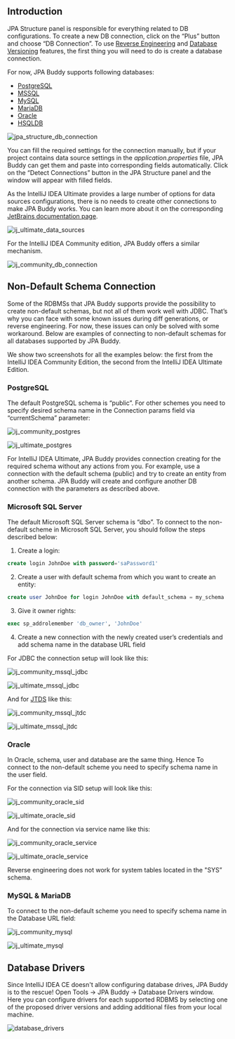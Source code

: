 ## Introduction

JPA Structure panel is responsible for everything related to DB configurations. To create a new DB connection, click on the “Plus” button and choose “DB Connection”. To use [Reverse Engineering](https://www.jpa-buddy.com/documentation/reverse-engineering/) and [Database Versioning](https://www.jpa-buddy.com/documentation/database-versioning/) features, the first thing you will need to do is create a database connection.

For now, JPA Buddy supports following databases:

- [PostgreSQL](https://www.postgresql.org/)
- [MSSQL](https://www.microsoft.com/sql-server/sql-server-2019?rtc=1)
- [MySQL](https://www.mysql.com/)
- [MariaDB](https://mariadb.org/)
- [Oracle](https://www.oracle.com/database/)
- [HSQLDB](http://hsqldb.org/)

![jpa_structure_db_connection](img/jpa_structure_db_connection.jpeg)

You can fill the required settings for the connection manually, but if your project contains data source settings in the *application.properties* file, JPA Buddy can get them and paste into corresponding fields automatically. Click on the “Detect Connections” button in the JPA Structure panel and the window will appear with filled fields.

As the IntelliJ IDEA Ultimate provides a large number of options for data sources configurations, there is no needs to create other connections to make JPA Buddy works. You can learn more about it on the corresponding [JetBrains documentation page](https://www.jetbrains.com/help/idea/data-sources-and-drivers-dialog.html). 

![ij_ultimate_data_sources](img/ij_ultimate_data_sources.jpeg)

For the IntelliJ IDEA Community edition, JPA Buddy offers a similar mechanism.

![ij_community_db_connection](img/ij_community_db_connection.jpeg)

## Non-Default Schema Connection

Some of the RDBMSs that JPA Buddy supports provide the possibility to create non-default schemas, but not all of them work well with JDBC. That’s why you can face with some known issues during diff generations, or reverse engineering. For now, these issues can only be solved with some workaround. Below are examples of connecting to non-default schemas for all databases supported by JPA Buddy.

<div class="note">
We show two screenshots for all the examples below: the first from the IntelliJ IDEA Community Edition, the second from the IntelliJ IDEA Ultimate Edition.
</div>

### PostgreSQL

The default PostgreSQL schema is “public”. For other schemes you need to specify desired schema name in the Connection params field via “currentSchema” parameter:

![ij_community_postgres](img/ij_community_postgres.jpeg)

![ij_ultimate_postgres](img/ij_ultimate_postgres.jpeg)

<div class="note">
For IntelliJ IDEA Ultimate, JPA Buddy provides connection creating for the required schema without any actions from you. For example, use a connection with the default schema (public) and try to create an entity from another schema. JPA Buddy will create and configure another DB connection with the parameters as described above.
</div>

### Microsoft SQL Server

The default Microsoft SQL Server schema is “dbo”. To connect to the non-default scheme in Microsoft SQL Server, you should follow the steps described below: 

1. Create a login: 

```sql
create login JohnDoe with password='saPassword1'
```

2. Create a user with default schema from which you want to create an entity: 

```sql
create user JohnDoe for login JohnDoe with default_schema = my_schema 
```

3. Give it owner rights:

```sql
exec sp_addrolemember 'db_owner', 'JohnDoe' 
```

4. Create a new connection with the newly created user’s credentials and add schema name in the database URL field

For JDBC the connection setup will look like this:

![ij_community_mssql_jdbc](img/ij_community_mssql_jdbc.jpeg)

![ij_ultimate_mssql_jdbc](img/ij_ultimate_mssql_jdbc.jpeg)

And for [JTDS](http://jtds.sourceforge.net/faq.html) like this:

![ij_community_mssql_jtdc](img/ij_community_mssql_jtdc.jpeg)

![ij_ultimate_mssql_jtdc](img/ij_ultimate_mssql_jtdc.jpeg)

### Oracle

In Oracle, schema, user and database are the same thing. Hence To connect to the non-default scheme you need to specify schema name in the user field.

For the connection via SID setup will look like this:

![ij_community_oracle_sid](img/ij_community_oracle_sid.jpeg)

![ij_ultimate_oracle_sid](img/ij_ultimate_oracle_sid.jpeg)

And for the connection via service name like this:

![ij_community_oracle_service](img/ij_community_oracle_service.jpeg)

![ij_ultimate_oracle_service](img/ij_ultimate_oracle_service.jpeg)

<div class="note">
Reverse engineering does not work for system tables located in the "SYS” schema.
</div>

### MySQL & MariaDB

To connect to the non-default scheme you need to specify schema name in the Database URL field:

![ij_community_mysql](img/ij_community_mysql.jpeg)

![ij_ultimate_mysql](img/ij_ultimate_mysql.jpeg)

## Database Drivers

Since IntelliJ IDEA CE doesn't allow configuring database drives, JPA Buddy is to the rescue! Open Tools -> JPA Buddy -> Database Drivers window. Here you can configure drivers for each supported RDBMS by selecting one of the proposed driver versions and adding additional files from your local machine.

![database_drivers](img/database_drivers.jpeg)
